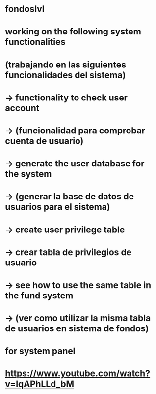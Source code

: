 # fondoslvl

# working on the following system functionalities
# (trabajando en las siguientes funcionalidades del sistema)

# -> functionality to check user account
# -> (funcionalidad para comprobar cuenta de usuario)

# -> generate the user database for the system
# -> (generar la base de datos de usuarios para el sistema)

# -> create user privilege table
# -> crear tabla de privilegios de usuario






# -> see how to use the same table in the fund system
# -> (ver como utilizar la misma tabla de usuarios en sistema de fondos)


# for system panel
# https://www.youtube.com/watch?v=IqAPhLLd_bM

